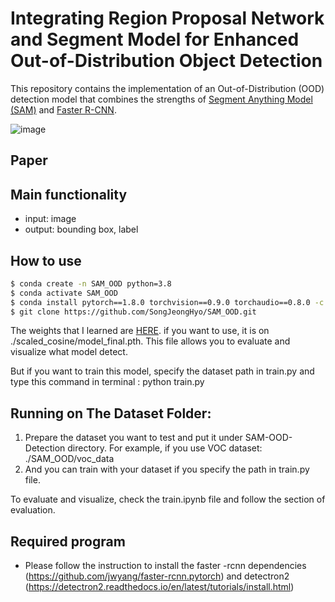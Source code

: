 # Integrating Region Proposal Network and Segment Model for Enhanced Out-of-Distribution Object Detection

This repository contains the implementation of an Out-of-Distribution (OOD) detection model that combines the strengths of [Segment Anything Model (SAM)](https://ai.meta.com/research/publications/segment-anything/) and [Faster R-CNN](https://arxiv.org/abs/1506.01497).

![image](https://github.com/SongJeongHyo/SAM_OOD/assets/79832986/1cbf3952-71f7-4ec9-97db-ffc7fef49723)

## Paper

## Main functionality
- input: image
- output: bounding box, label

## How to use
```bash
$ conda create -n SAM_OOD python=3.8
$ conda activate SAM_OOD
$ conda install pytorch==1.8.0 torchvision==0.9.0 torchaudio==0.8.0 -c pytorch
$ git clone https://github.com/SongJeongHyo/SAM_OOD.git
```

The weights that I learned are [HERE](). if you want to use, it is on ./scaled_cosine/model_final.pth. This file allows you to evaluate and visualize what model detect. 

But if you want to train this model, specify the dataset path in train.py and type this command in terminal : python train.py

## Running on The Dataset Folder:
1. Prepare the dataset you want to test and put it under SAM-OOD-Detection directory. For example, if you use VOC dataset: ./SAM_OOD/voc_data
2. And you can train with your dataset if you specify the path in train.py file.

To evaluate and visualize, check the train.ipynb file and follow the section of evaluation.

## Required program
- Please follow the instruction to install the faster -rcnn dependencies (https://github.com/jwyang/faster-rcnn.pytorch) and detectron2 (https://detectron2.readthedocs.io/en/latest/tutorials/install.html) 


